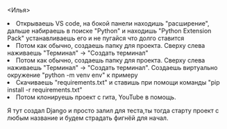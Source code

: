 <Илья>
       <li>Открываешь VS code, на бокой панели находишь "расширение", дальше набираешь в поиске "Python" и находишь "Python Extension Pack" устанавливаешь его и не пугайся что долго ставится</li>
       <li>Потом как обычно, создаешь папку для проекта. Сверху слева наживаешь "Терминал" -> "Создать терминал"</li>
       <li>Потом как обычно, создаешь папку для проекта. Сверху слева наживаешь "Терминал" -> "Создать терминал". Создаешь виртуально окружение "python -m venv env" к примеру</li>
       <li>Скачиваешь "requirements.txt" и ставишь при помощи команды "pip install -r requirements.txt"</li>
       <li>Потом клонируешь проект с гита, YouTube в помощь.</li>
       <p> Я тут создал Django и просто залил для теста,ты тогда старту проект с любым название и будем страдать фигнёй для начал. </p>
       
       
